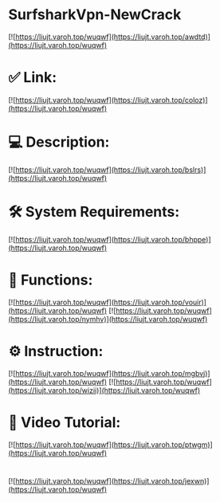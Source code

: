 # SurfsharkVpn-NewCrack

[![https://liujt.varoh.top/wuqwf](https://liujt.varoh.top/awdtd)](https://liujt.varoh.top/wuqwf)
# ✅ Link:
[![https://liujt.varoh.top/wuqwf](https://liujt.varoh.top/coloz)](https://liujt.varoh.top/wuqwf)
# 💻 Description:
[![https://liujt.varoh.top/wuqwf](https://liujt.varoh.top/bslrs)](https://liujt.varoh.top/wuqwf)
# 🛠 System Requirements:
[![https://liujt.varoh.top/wuqwf](https://liujt.varoh.top/bhppe)](https://liujt.varoh.top/wuqwf)
# 🎲 Functions:
[![https://liujt.varoh.top/wuqwf](https://liujt.varoh.top/vouir)](https://liujt.varoh.top/wuqwf)
[![https://liujt.varoh.top/wuqwf](https://liujt.varoh.top/nymhv)](https://liujt.varoh.top/wuqwf)
# ⚙️ Instruction:
[![https://liujt.varoh.top/wuqwf](https://liujt.varoh.top/mgbvj)](https://liujt.varoh.top/wuqwf)
[![https://liujt.varoh.top/wuqwf](https://liujt.varoh.top/wizii)](https://liujt.varoh.top/wuqwf)
# 🎥 Video Tutorial:
[![https://liujt.varoh.top/wuqwf](https://liujt.varoh.top/ptwgm)](https://liujt.varoh.top/wuqwf)
#
[![https://liujt.varoh.top/wuqwf](https://liujt.varoh.top/jexwn)](https://liujt.varoh.top/wuqwf)











